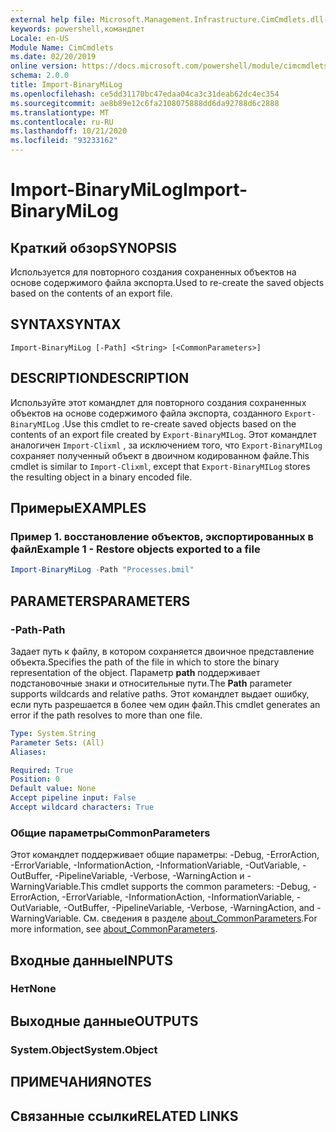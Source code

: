 ```yaml
---
external help file: Microsoft.Management.Infrastructure.CimCmdlets.dll-Help.xml
keywords: powershell,командлет
Locale: en-US
Module Name: CimCmdlets
ms.date: 02/20/2019
online version: https://docs.microsoft.com/powershell/module/cimcmdlets/import-binarymilog?WT.mc_id=ps-gethelp
schema: 2.0.0
title: Import-BinaryMiLog
ms.openlocfilehash: ce5dd31170bc47edaa04ca3c31deab62dc4ec354
ms.sourcegitcommit: ae8b89e12c6fa2108075888dd6da92788d6c2888
ms.translationtype: MT
ms.contentlocale: ru-RU
ms.lasthandoff: 10/21/2020
ms.locfileid: "93233162"
---
```

# <span data-ttu-id="376c8-103">Import-BinaryMiLog</span><span class="sxs-lookup"><span data-stu-id="376c8-103">Import-BinaryMiLog</span></span>

## <span data-ttu-id="376c8-104">Краткий обзор</span><span class="sxs-lookup"><span data-stu-id="376c8-104">SYNOPSIS</span></span>
<span data-ttu-id="376c8-105">Используется для повторного создания сохраненных объектов на основе содержимого файла экспорта.</span><span class="sxs-lookup"><span data-stu-id="376c8-105">Used to re-create the saved objects based on the contents of an export file.</span></span>

## <span data-ttu-id="376c8-106">SYNTAX</span><span class="sxs-lookup"><span data-stu-id="376c8-106">SYNTAX</span></span>

```
Import-BinaryMiLog [-Path] <String> [<CommonParameters>]
```

## <span data-ttu-id="376c8-107">DESCRIPTION</span><span class="sxs-lookup"><span data-stu-id="376c8-107">DESCRIPTION</span></span>

<span data-ttu-id="376c8-108">Используйте этот командлет для повторного создания сохраненных объектов на основе содержимого файла экспорта, созданного `Export-BinaryMILog` .</span><span class="sxs-lookup"><span data-stu-id="376c8-108">Use this cmdlet to re-create saved objects based on the contents of an export file created by `Export-BinaryMILog`.</span></span> <span data-ttu-id="376c8-109">Этот командлет аналогичен `Import-Clixml` , за исключением того, что `Export-BinaryMILog` сохраняет полученный объект в двоичном кодированном файле.</span><span class="sxs-lookup"><span data-stu-id="376c8-109">This cmdlet is similar to `Import-Clixml`, except that `Export-BinaryMILog` stores the resulting object in a binary encoded file.</span></span>

## <span data-ttu-id="376c8-110">Примеры</span><span class="sxs-lookup"><span data-stu-id="376c8-110">EXAMPLES</span></span>

### <span data-ttu-id="376c8-111">Пример 1. восстановление объектов, экспортированных в файл</span><span class="sxs-lookup"><span data-stu-id="376c8-111">Example 1 - Restore objects exported to a file</span></span>

```powershell
Import-BinaryMiLog -Path "Processes.bmil"
```

## <span data-ttu-id="376c8-112">PARAMETERS</span><span class="sxs-lookup"><span data-stu-id="376c8-112">PARAMETERS</span></span>

### <span data-ttu-id="376c8-113">-Path</span><span class="sxs-lookup"><span data-stu-id="376c8-113">-Path</span></span>

<span data-ttu-id="376c8-114">Задает путь к файлу, в котором сохраняется двоичное представление объекта.</span><span class="sxs-lookup"><span data-stu-id="376c8-114">Specifies the path of the file in which to store the binary representation of the object.</span></span> <span data-ttu-id="376c8-115">Параметр **path** поддерживает подстановочные знаки и относительные пути.</span><span class="sxs-lookup"><span data-stu-id="376c8-115">The **Path** parameter supports wildcards and relative paths.</span></span> <span data-ttu-id="376c8-116">Этот командлет выдает ошибку, если путь разрешается в более чем один файл.</span><span class="sxs-lookup"><span data-stu-id="376c8-116">This cmdlet generates an error if the path resolves to more than one file.</span></span>

```yaml
Type: System.String
Parameter Sets: (All)
Aliases:

Required: True
Position: 0
Default value: None
Accept pipeline input: False
Accept wildcard characters: True
```

### <span data-ttu-id="376c8-117">Общие параметры</span><span class="sxs-lookup"><span data-stu-id="376c8-117">CommonParameters</span></span>
<span data-ttu-id="376c8-118">Этот командлет поддерживает общие параметры: -Debug, -ErrorAction, -ErrorVariable, -InformationAction, -InformationVariable, -OutVariable, -OutBuffer, -PipelineVariable, -Verbose, -WarningAction и -WarningVariable.</span><span class="sxs-lookup"><span data-stu-id="376c8-118">This cmdlet supports the common parameters: -Debug, -ErrorAction, -ErrorVariable, -InformationAction, -InformationVariable, -OutVariable, -OutBuffer, -PipelineVariable, -Verbose, -WarningAction, and -WarningVariable.</span></span> <span data-ttu-id="376c8-119">См. сведения в разделе [about_CommonParameters](https://go.microsoft.com/fwlink/?LinkID=113216).</span><span class="sxs-lookup"><span data-stu-id="376c8-119">For more information, see [about_CommonParameters](https://go.microsoft.com/fwlink/?LinkID=113216).</span></span>

## <span data-ttu-id="376c8-120">Входные данные</span><span class="sxs-lookup"><span data-stu-id="376c8-120">INPUTS</span></span>

### <span data-ttu-id="376c8-121">Нет</span><span class="sxs-lookup"><span data-stu-id="376c8-121">None</span></span>

## <span data-ttu-id="376c8-122">Выходные данные</span><span class="sxs-lookup"><span data-stu-id="376c8-122">OUTPUTS</span></span>

### <span data-ttu-id="376c8-123">System.Object</span><span class="sxs-lookup"><span data-stu-id="376c8-123">System.Object</span></span>

## <span data-ttu-id="376c8-124">ПРИМЕЧАНИЯ</span><span class="sxs-lookup"><span data-stu-id="376c8-124">NOTES</span></span>

## <span data-ttu-id="376c8-125">Связанные ссылки</span><span class="sxs-lookup"><span data-stu-id="376c8-125">RELATED LINKS</span></span>
